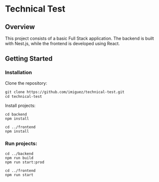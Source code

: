 
# Technical Test

  

## Overview

This project consists of a basic Full Stack application. The backend is built with Nest.js, while the frontend is developed using React.

  

## Getting Started  

### Installation

Clone the repository:
```markdown
git clone https://github.com/imiguez/technical-test.git
cd technical-test
```
Install projects:
```
cd backend
npm install
```
```
cd ../frontend
npm install
```

### Run projects:
```
cd ../backend
npm run build
npm run start:prod
```
```
cd ../frontend
npm run start
```